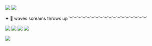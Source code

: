![](https://64.media.tumblr.com/983b7bbbaf578345780f900b473c2bb9/90123053d4043f10-56/s1280x1920/251c29e96b2931dd15af4461ac1d11b120cf1d30.pnj)
![](https://64.media.tumblr.com/da0021b3a9d594150d0af21422b5b352/9675be42b7d3a191-d3/s400x600/48cbc49b6d76c57ceba4a4097b03a706aa4cc864.pnj)


✦ 💬 waves screams throws up
︶︶︶︶︶︶︶︶︶︶︶︶︶︶︶︶︶︶

![](https://64.media.tumblr.com/ad570a59ff5eec93c093cc17f7c0e466/b2fb816dc965086f-a7/s250x400/22d2483926b623ee0816f7e3c98f10cb54385278.pnj)
![](https://64.media.tumblr.com/4c43dbefd370d5aee856f3137f9f852e/b2fb816dc965086f-0b/s250x400/d5e152e7aa56f99463f567ce769b1cd25af630e1.pnj)
![](https://64.media.tumblr.com/f510351c5f0197cffe1f66c4c08df2d4/46d604dd162ee4c3-c2/s250x400/3b9d497641e60fd7c04a76095dd14bf398631fc7.pnj)
![](https://www.pinterest.com/pin/16044142417972878#imgViewer)

![](https://64.media.tumblr.com/15635b6a069c2b677b6d981457974d37/972e97595460a232-47/s1280x1920/cb3f1018893905fb06be06a25b653b6c3c07fcbc.pnj)
